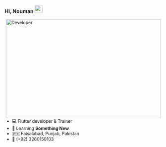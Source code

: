 

### Hi, Nouman <img src="https://media.giphy.com/media/hvRJCLFzcasrR4ia7z/giphy.gif" width="25">
<img align="right" alt="Developer" src="https://media2.giphy.com/media/v1.Y2lkPTc5MGI3NjExajU0dXMybW0xenBuNDVyZmQwaXVwOXUzbGtsNGlobGk3MzZsb3k3diZlcD12MV9pbnRlcm5hbF9naWZfYnlfaWQmY3Q9Zw/qgQUggAC3Pfv687qPC/giphy.gif" width="500" height="320" />


- 💻 Flutter developer & Trainer
- 🌱 Learning **Something New**
- 🇵🇰  Faisalabad, Punjab, Pakistan
- 📱  (+92) 3260150103


